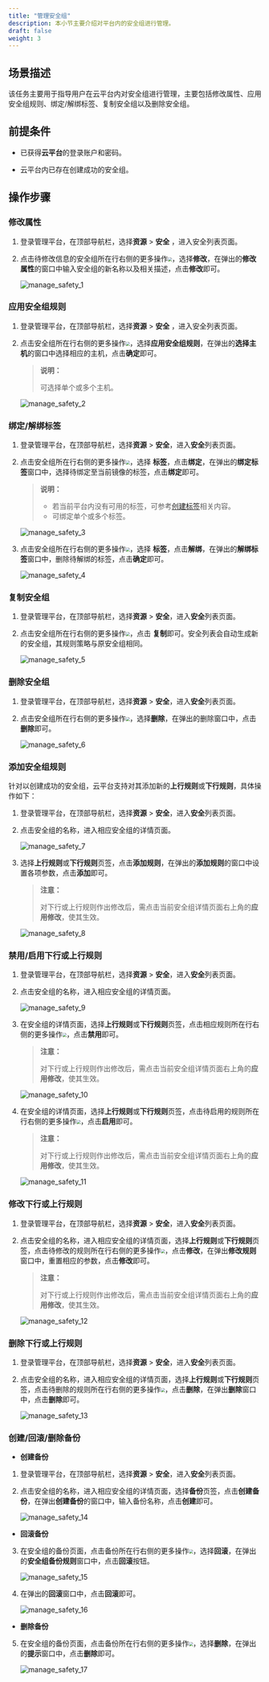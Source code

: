 ```yaml
---
title: "管理安全组"
description: 本小节主要介绍对平台内的安全组进行管理。
draft: false
weight: 3
---
```


## 场景描述

该任务主要用于指导用户在云平台内对安全组进行管理，主要包括修改属性、应用安全组规则、绑定/解绑标签、复制安全组以及删除安全组。

## 前提条件

- 已获得**云平台**的登录账户和密码。

- 云平台内已存在创建成功的安全组。

## 操作步骤

### 修改属性

1. 登录管理平台，在顶部导航栏，选择**资源** > **安全** ，进入安全列表页面。

2. 点击待修改信息的安全组所在行右侧的更多操作<img src="../../_images/more_operation.png" style="zoom:50%;" />，选择**修改**，在弹出的**修改属性**的窗口中输入安全组的新名称以及相关描述，点击**修改**即可。

   ![manage_safety_1](../../_images/manage_safety_1.png)

### 应用安全组规则

1. 登录管理平台，在顶部导航栏，选择**资源** > **安全** ，进入安全列表页面。

2. 点击安全组所在行右侧的更多操作<img src="../../_images/more_operation.png" style="zoom:50%;" />，选择**应用安全组规则**，在弹出的**选择主机**的窗口中选择相应的主机，点击**确定**即可。

   > **说明：**
   >
   > 可选择单个或多个主机。

   ![manage_safety_2](../../_images/manage_safety_2.png)


### 绑定/解绑标签

1. 登录管理平台，在顶部导航栏，选择**资源** > **安全**，进入**安全**列表页面。

2. 点击安全组所在行右侧的更多操作<img src="../../_images/more_operation.png" style="zoom:50%;" />，选择 **标签**，点击**绑定**，在弹出的**绑定标签**窗口中，选择待绑定至当前镜像的标签，点击**绑定**即可。

   > **说明：**
   >
   > - 若当前平台内没有可用的标签，可参考[创建标签](/ops_tool/label/create_label)相关内容。
   > - 可绑定单个或多个标签。

   ![manage_safety_3](../../_images/manage_safety_3.png)

3. 点击安全组所在行右侧的更多操作<img src="../../_images/more_operation.png" style="zoom:50%;" />，选择 **标签**，点击**解绑**，在弹出的**解绑标签**窗口中，删除待解绑的标签，点击**确定**即可。

   ![manage_safety_4](../../_images/manage_safety_4.png)

### 复制安全组


1. 登录管理平台，在顶部导航栏，选择**资源** > **安全**，进入**安全**列表页面。

2. 点击安全组所在行右侧的更多操作<img src="../../_images/more_operation.png" style="zoom:50%;" />，点击 **复制**即可。安全列表会自动生成新的安全组，其规则策略与原安全组相同。

   ![manage_safety_5](../../_images/manage_safety_5.png)

### 删除安全组

1. 登录管理平台，在顶部导航栏，选择**资源** > **安全**，进入**安全**列表页面。

2. 点击安全组所在行右侧的更多操作<img src="../../_images/more_operation.png" style="zoom:50%;" />，选择**删除**，在弹出的删除窗口中，点击**删除**即可。

   ![manage_safety_6](../../_images/manage_safety_6.png)


### 添加安全组规则

针对以创建成功的安全组，云平台支持对其添加新的**上行规则**或**下行规则**，具体操作如下：

1. 登录管理平台，在顶部导航栏，选择**资源** > **安全**，进入**安全**列表页面。

2. 点击安全组的名称，进入相应安全组的详情页面。

   ![manage_safety_7](../../_images/manage_safety_7.png)

3. 选择**上行规则**或**下行规则**页签，点击**添加规则**，在弹出的**添加规则**的窗口中设置各项参数，点击**添加**即可。

   > **注意：**
   >
   > 对下行或上行规则作出修改后，需点击当前安全组详情页面右上角的**应用修改**，使其生效。

   ![manage_safety_8](../../_images/manage_safety_8.png)

### 禁用/启用下行或上行规则

1. 登录管理平台，在顶部导航栏，选择**资源** > **安全**，进入**安全**列表页面。

2. 点击安全组的名称，进入相应安全组的详情页面。

   ![manage_safety_9](../../_images/manage_safety_9.png)

3. 在安全组的详情页面，选择**上行规则**或**下行规则**页签，点击相应规则所在行右侧的更多操作<img src="../../_images/more_operation.png" style="zoom:50%;" />，点击**禁用**即可。

   > **注意：**
   >
   > 对下行或上行规则作出修改后，需点击当前安全组详情页面右上角的**应用修改**，使其生效。

   ![manage_safety_10](../../_images/manage_safety_10.png)

4. 在安全组的详情页面，选择**上行规则**或**下行规则**页签，点击待启用的规则所在行右侧的更多操作<img src="../../_images/more_operation.png" style="zoom:50%;" />，点击**启用**即可。

   > **注意：**
   >
   > 对下行或上行规则作出修改后，需点击当前安全组详情页面右上角的**应用修改**，使其生效。

   ![manage_safety_11](../../_images/manage_safety_11.png)

### 修改下行或上行规则

1. 登录管理平台，在顶部导航栏，选择**资源** > **安全**，进入**安全**列表页面。

2. 点击安全组的名称，进入相应安全组的详情页面，选择**上行规则**或**下行规则**页签，点击待修改的规则所在行右侧的更多操作<img src="../../_images/more_operation.png" style="zoom:50%;" />，点击**修改**，在弹出**修改规则**窗口中，重置相应的参数，点击**修改**即可。

   > **注意：**
   >
   > 对下行或上行规则作出修改后，需点击当前安全组详情页面右上角的**应用修改**，使其生效。

   ![manage_safety_12](../../_images/manage_safety_12.png)

### 删除下行或上行规则

1. 登录管理平台，在顶部导航栏，选择**资源** > **安全**，进入**安全**列表页面。

2. 点击安全组的名称，进入相应安全组的详情页面，选择**上行规则**或**下行规则**页签，点击待删除的规则所在行右侧的更多操作<img src="../../_images/more_operation.png" style="zoom:50%;" />，点击**删除**，在弹出**删除**窗口中，点击**删除**即可。

   ![manage_safety_13](../../_images/manage_safety_13.png)

### 创建/回滚/删除备份

- **创建备份**
1. 登录管理平台，在顶部导航栏，选择**资源** > **安全**，进入**安全**列表页面。

2. 点击安全组的名称，进入相应安全组的详情页面，选择**备份**页签，点击**创建备份**，在弹出**创建备份**的窗口中，输入备份名称，点击**创建**即可。

   ![manage_safety_14](../../_images/manage_safety_14.png)

- **回滚备份**

3. 在安全组的备份页面，点击备份所在行右侧的更多操作<img src="../../_images/more_operation.png" style="zoom:50%;" />，选择**回滚**，在弹出的**安全组备份规则**窗口中，点击**回滚**按钮。

   ![manage_safety_15](../../_images/manage_safety_15.png)

4. 在弹出的**回滚**窗口中，点击**回滚**即可。

   ![manage_safety_16](../../_images/manage_safety_16.png)

- **删除备份**

5. 在安全组的备份页面，点击备份所在行右侧的更多操作<img src="../../_images/more_operation.png" style="zoom:50%;" />，选择**删除**，在弹出的**提示**窗口中，点击**删除**即可。

   ![manage_safety_17](../../_images/manage_safety_17.png)







